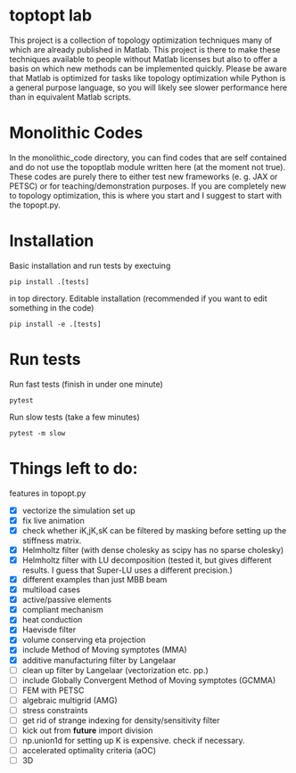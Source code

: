 # toptopt lab 
This project is a collection of topology optimization techniques many of which
are already published in Matlab. This project is there to make these techniques
available to people without Matlab licenses but also to offer a basis on which
new methods can be implemented quickly. Please be aware that Matlab is 
optimized for tasks like topology optimization while Python is a general 
purpose language, so you will likely see slower performance here than in 
equivalent Matlab scripts.

# Monolithic Codes

In the monolithic_code directory, you can find codes that are self contained 
and do not use the topoptlab module written here (at the moment not true). 
These codes are purely there to either test new frameworks (e. g. JAX or PETSC)
or for teaching/demonstration purposes. If you are completely new to topology 
optimization, this is where you start and I suggest to start with the topopt.py.

# Installation
Basic installation and run tests by exectuing
```
pip install .[tests]
```
in top directory. Editable installation (recommended if you want to edit 
something in the code) 
```
pip install -e .[tests]
```

# Run tests
Run fast tests (finish in under one minute)
```
pytest
```
Run slow tests (take a few minutes)
```
pytest -m slow
```

# Things left to do:

features in topopt.py 
- [x] vectorize the simulation set up
- [x] fix live animation
- [x] check whether iK,jK,sK can be filtered by masking before setting up the
      stiffness matrix.
- [x] Helmholtz filter (with dense cholesky as scipy has no sparse cholesky)
- [x] Helmholtz filter with LU decomposition (tested it, but gives different
      results. I guess that Super-LU uses a different precision.)
- [x] different examples than just MBB beam
- [x] multiload cases
- [x] active/passive elements
- [x] compliant mechanism
- [x] heat conduction
- [x] Haevisde filter
- [x] volume conserving eta projection
- [x] include Method of Moving symptotes (MMA)
- [x] additive manufacturing filter by Langelaar
- [ ] clean up filter by Langelaar (vectorization etc. pp.)
- [ ] include Globally Convergent Method of Moving symptotes (GCMMA)
- [ ] FEM with PETSC
- [ ] algebraic multigrid (AMG)
- [ ] stress constraints
- [ ] get rid of strange indexing for density/sensitivity filter
- [ ] kick out from __future__ import division
- [ ] np.union1d for setting up K is expensive. check if necessary.
- [ ] accelerated optimality criteria (aOC)
- [ ] 3D